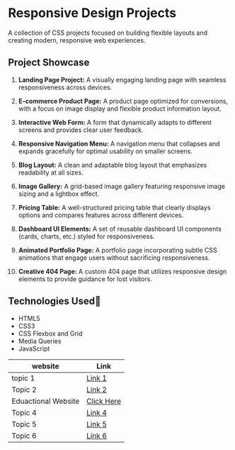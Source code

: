 # Responsive Design Projects

A collection of CSS projects focused on building flexible layouts and creating modern, responsive web experiences.

## Project Showcase

1. **Landing Page Project:** A visually engaging landing page with seamless responsiveness across devices. 

2. **E-commerce Product Page:**  A product page optimized for conversions, with a focus on image display and flexible product information layout.
3. **Interactive Web Form:** A form that dynamically adapts to different screens and provides clear user feedback.
4. **Responsive Navigation Menu:** A navigation menu that collapses and expands gracefully for optimal usability on smaller screens.
5. **Blog Layout:** A clean and adaptable blog layout that emphasizes readability at all sizes.
6. **Image Gallery:**  A grid-based image gallery featuring responsive image sizing and a lightbox effect.
7. **Pricing Table:** A well-structured pricing table that clearly displays options and compares features across different devices.
8. **Dashboard UI Elements:**  A set of reusable dashboard UI components (cards, charts, etc.) styled for responsiveness. 
9. **Animated Portfolio Page:** A portfolio page incorporating subtle CSS animations that engage users without sacrificing responsiveness.
10. **Creative 404 Page:** A custom 404 page that utilizes responsive design elements to provide guidance for lost visitors.

## Technologies Used🚀

* HTML5
* CSS3
* CSS Flexbox and Grid
* Media Queries
* JavaScript


| website | Link |
|-------|------|
| topic 1| [Link 1](#) |
| Topic 2 | [Link 2](#) |
| Eduactional Website |<a href="https://educationalclonesite.netlify.app/" target="_blank">Click Here</a>
| Topic 4 | [Link 4](#) |
| Topic 5 | [Link 5](#) |
| Topic 6 | [Link 6](#) |





